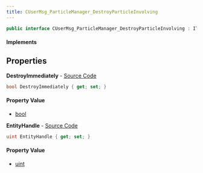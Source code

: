 ```yaml
---
title: CUserMsg_ParticleManager_DestroyParticleInvolving
---
```


```csharp
public interface CUserMsg_ParticleManager_DestroyParticleInvolving : ITypedProtobuf<CUserMsg_ParticleManager_DestroyParticleInvolving>, INativeHandle
```

#### Implements

## Properties

**DestroyImmediately** - [Source Code](https://github.com/swiftly-solution/swiftlys2/blob/master/managed/src/SwiftlyS2.Generated/Protobufs/Interfaces/CUserMsg_ParticleManager_DestroyParticleInvolving.cs#L13)

```csharp
bool DestroyImmediately { get; set; }
```

#### Property Value

- [bool](https://learn.microsoft.com/dotnet/api/system.boolean)

**EntityHandle** - [Source Code](https://github.com/swiftly-solution/swiftlys2/blob/master/managed/src/SwiftlyS2.Generated/Protobufs/Interfaces/CUserMsg_ParticleManager_DestroyParticleInvolving.cs#L16)

```csharp
uint EntityHandle { get; set; }
```

#### Property Value

- [uint](https://learn.microsoft.com/dotnet/api/system.uint32)

